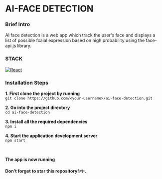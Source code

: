 # AI-FACE DETECTION

### Brief Intro

AI face detection is a web app which track the user's face and displays a list of possible fcaial expression based on high probability using the face-api.js library.

### STACK
[![React](https://img.shields.io/badge/React-20232A?style=for-the-badge&logo=react&logoColor=61DAFB)](https://github.com/Exclusiveideas)


### Installation Steps 
**1. First clone the project by running** <br />
   ``` git clone https://github.com/<your-username>/ai-face-detection.git ```
<br />

**2. Go into the project directory**  <br />
   ``` cd ai-face-detection ``` 
   <br />
   
**3. Install all the required dependencies** <br />
    ``` npm i ``` 
    <br />
    
**4. Start the application development server**<br />
    ``` npm start ```

<br /> 


**The app is now running**
<br />

#### Don't forget to star this repository✨✨.
